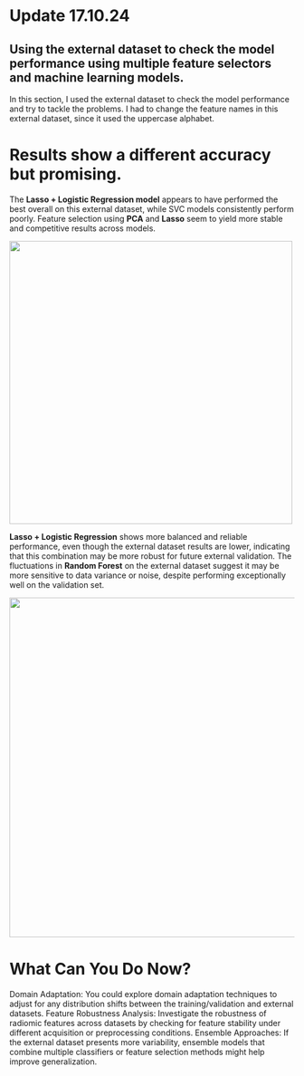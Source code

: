 # Update 17.10.24
## Using the external dataset to check the model performance using multiple feature selectors and machine learning models.
In this section, I used the external dataset to check the model performance and try to tackle the problems. I had to change the feature names in this external dataset, since it used the uppercase alphabet. 

# Results show a different accuracy but promising.
The **Lasso + Logistic Regression model** appears to have performed the best overall on this external dataset, while SVC models consistently perform poorly.
Feature selection using **PCA** and **Lasso** seem to yield more stable and competitive results across models.

<img src="https://github.com/user-attachments/assets/4f05cf2f-5170-4419-82cc-482aefd8d616" width="500"/>

**Lasso + Logistic Regression** shows more balanced and reliable performance, even though the external dataset results are lower, indicating that this combination may be more robust for future external validation.
The fluctuations in **Random Forest** on the external dataset suggest it may be more sensitive to data variance or noise, despite performing exceptionally well on the validation set.

<img src="https://github.com/user-attachments/assets/d1dd0b87-1f5f-4bc0-a466-09dda4e0a919" width="600"/>

# What Can You Do Now?
Domain Adaptation: You could explore domain adaptation techniques to adjust for any distribution shifts between the training/validation and external datasets.
Feature Robustness Analysis: Investigate the robustness of radiomic features across datasets by checking for feature stability under different acquisition or preprocessing conditions.
Ensemble Approaches: If the external dataset presents more variability, ensemble models that combine multiple classifiers or feature selection methods might help improve generalization.
